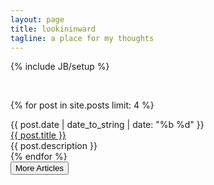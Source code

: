 ```yaml
---
layout: page
title: lookininward
tagline: a place for my thoughts
---
```

{% include JB/setup %}


<br/>

<!-- <div class="jumbotron">
  <div class="container">
    <img src="assets/images/forest-light.jpg" class="img-responsive">
  </div>
</div> -->

{% for post in site.posts limit: 4 %}
<div class="row">
	<div class="col-lg-10">
		<div class="panel panel-default">
			<div class="date">
			{{ post.date | date_to_string | date: "%b %d" }} 
			</div>
			<div class="panel-heading">
				<a href="{{ BASE_PATH}}{{ post.url }}">{{ post.title }}</a><br/>
			</div>
			<div class="panel-body">
				{{ post.description }}
			</div>
		</div>
	</div>
<!-- 	<div class="col-lg-2">
		Hello
	</div> -->
</div>
{% endfor %}
<br/>

<div class="row">
	<div class="col-lg-10 text-right">
		<a href="/archive"><button type="button" class="btn btn-default" id="more-articles">More Articles</button></a>
	</div>
</div>

<br/>

